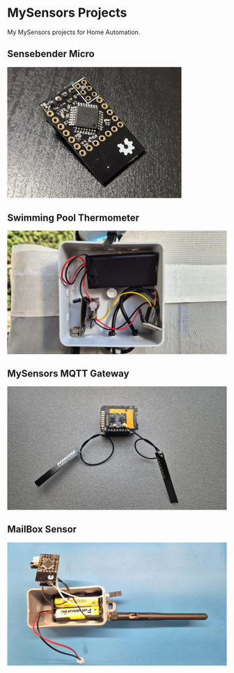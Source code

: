 # MySensors Projects

My MySensors projects for Home Automation.

## Sensebender Micro

<img src="Sensebender Micro - Blink test/docs/sbm.jpg" width="400">

## Swimming Pool Thermometer

<img src="Swimming Pool Thermometer/docs/img1.jpg" width="700">

## MySensors MQTT Gateway

<img src="Wemos Gateway/docs/wemos_gw.jpg" width="700">

## MailBox Sensor

<img src="MailBox Sensor/docs/mb-sensor1.jpg" width="700">